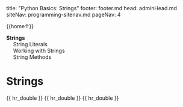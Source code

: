 <frontmatter>
title: "Python Basics: Strings"
footer: footer.md
head: adminHead.md
siteNav: programming-sitenav.md
pageNav: 4
</frontmatter>

<include src="../../common/header.md" />

<div class="website-content" id="main">
<div id="toc">

{{home↑}}
* [**Strings**](#lists)
  * [String Literals](#string-literals)
  * [Working with Strings](#working-with-strings)
  * [String Methods](#string-methods)
  
</div>
<div id="main">

# Strings

<include src="../strings-literals/text.md" />{{ hr_double }}
<include src="../strings-workingWith/text.md" />{{ hr_double }}
<include src="../strings-methods/text.md" />{{ hr_double }}

</div>
</div>